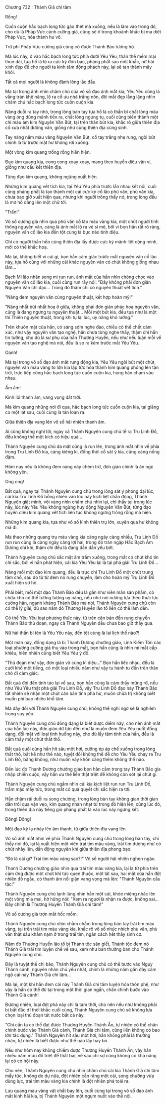 




Chương 732 : Thánh Giả chi tâm


Rống!

Cuồn cuộn hắc bạch long tức gào thét mà xuống, nếu là lâm vào trong đó, cho dù là Pháp Vực cảnh cường giả, cũng sẽ ở trong khoảnh khắc bị ma diệt Pháp Vực, hóa thành hư vô.

Trừ phi Pháp Vực cường giả cũng có được Thánh Bảo tương hộ.

Mà lúc này, ở vào hắc bạch long tức phía dưới Yêu Yêu, thân thể mềm mại thon dài, tựa hồ là lộ ra cực kỳ đơn bạc, phảng phất sau một khắc, nữ hài xinh đẹp để cho người ta kinh tâm động phách này, lại sẽ tan thành mây khói.

Tất cả mọi người là không đành lòng lắc đầu.

Mà tại trong ánh nhìn chăm chú của vô số đạo ánh mắt kia, Yêu Yêu cũng là vầng trán khẽ nâng, lộ ra cổ ưu nhã trắng nõn, đôi mắt đẹp lẳng lặng nhìn chăm chú hắc bạch long tức cuồn cuộn kia.

Nàng duỗi ra tay nhỏ, trong lòng bàn tay tựa hồ là có thần bí chất lỏng màu vàng óng dũng mãnh tiến ra, chất lỏng ngưng tụ, cuối cùng biến thành một chi màu ám kim Nguyên Văn Bút, tại trên thân bút kia, khắc rõ giữa thiên địa cổ xưa nhất đường vân, giống như cùng thiên địa cùng sinh.

Tay nàng nắm màu vàng Nguyên Văn Bút, cổ tay trắng nhẹ rung, ngòi bút chính là từ trước mặt hư không rơi xuống.

Một vòng kim quang trống rỗng hiển hiện.

Đạo kim quang kia, cong cong xoay xoay, mang theo huyền diệu vận vị, giống như cấu kết thiên địa.

Từng đạo kim quang, không ngừng xuất hiện.

Những kim quang vết tích kia, tại Yêu Yêu phía trước lẫn nhau kết nối, cuối cùng phảng phất là tạo thành một cái cực kỳ cổ lão phù văn, phù văn kia, chưa bao giờ xuất hiện qua, nhưng khi người trông thấy nó, trong lòng đều là mơ hồ dâng lên một chữ tới.

"Trấn!"

Vô số cường giả nhìn qua phù văn cổ lão màu vàng kia, một chút người tinh thông nguyên văn, càng là ánh mắt lộ ra vẻ si mê, bởi vì bọn hắn rất rõ ràng, nguyên văn cổ lão kia đến tột cùng là bực nào tinh diệu.

Chỉ có người thần hồn cùng thiên địa lấy được cực kỳ mãnh liệt cộng minh, mới có thể khắc hoạ.

Mà lại, không biết vì cái gì, bọn hắn cảm giác trước mắt nguyên văn cổ lão này, tựa hồ cùng với những cái khác nguyên văn có chút không giống nhau lắm...

Bạch Mi lão nhân song mi run run, ánh mắt của hắn nhìn chòng chọc vào nguyên văn cổ lão kia, cuối cùng run rẩy nói: "Đây không phải đơn giản Nguyên Văn chi đạo... Trong đó thậm chí có nguyên thuật vết tích."

"Nàng đem nguyên văn cùng nguyên thuật, kết hợp hoàn mỹ!"

"Nàng nhất bút nhất hoạ ở giữa, không phải đơn giản phác hoạ nguyên văn, cũng là đang ngưng tụ nguyên thuật... Mỗi một bút kia, đều tựa như là một thì Thiên nguyên thuật, trong khi tụ lại lúc, uy năng khó lường."

Trên khuôn mặt của hắn, có sáng sớm nghe đạo, chiều có thể chết cảm xúc, như vậy nguyên văn tạo nghệ, hắn chưa từng nghe thấy, thậm chí hắn tin tưởng, cho dù là sư phụ của hắn Thương Huyền, nếu như nếu luận mỗi về nguyên văn tạo nghệ mà nói, đều là so ra kém trước mắt Yêu Yêu.

Oanh!

Mà tại trong vô số đạo ánh mắt rung động kia, Yêu Yêu ngòi bút một chút, nguyên văn màu vàng to lớn kia lập tức hóa thành kim quang phóng lên tận trời, trực tiếp cùng hắc bạch long tức cuồn cuộn kia, hung hãn chạm vào nhau.

Ầm ầm!

Kinh lôi thanh âm, vang vọng đất trời.

Mà kim quang những nơi đi qua, hắc bạch long tức cuồn cuộn kia, tại giằng co một lát sau, cuối cùng là tán loạn ra.

Giữa thiên địa vang lên vô số hãi nhiên thanh âm.

Ai cũng không nghĩ tới, ngay cả Thánh Nguyên cung chủ tế ra Tru Linh Đồ, đều không thể một kích có hiệu quả...

Thánh Nguyên cung chủ da mặt cũng là run lên, trong ánh mắt nhìn về phía trong Tru Linh Đồ kia, càng kiêng kị, đồng thời cỗ sát ý kia, cũng càng nồng đậm.

Hôm nay nếu là không đem nàng này chém trừ, đơn giản chính là ăn ngủ không yên.

Ong ong!

Bất quá, ngay tại Thánh Nguyên cung chủ trong lòng sát ý phóng đại lúc, cái kia Tru Linh Đồ bỗng nhiên vào lúc này kịch liệt chấn động, Thánh Nguyên giật mình, vội vàng nhìn chăm chú nhìn lại, chỉ thấy tại trong lúc này, lúc này Yêu Yêu không ngừng huy động Nguyên Văn Bút, từng đạo huyền diệu kim quang vết tích liên tục không ngừng trống rỗng mà hiện.

Những kim quang kia, tựa như vô số kình thiên trụ lớn, xuyên qua hư không mà đi.

Mà theo những quang trụ màu vàng kia càng ngày càng nhiều, Tru Linh Đồ run run cũng là càng ngày càng lợi hại, trong đó tràn ngập Hắc Bạch Âm Dương chi khí, thậm chí đều là đang dần dần yếu bớt.

Thánh Nguyên cung chủ sắc mặt âm trầm xuống, trong mắt có chút khó tin chi sắc, bởi vì hắn phát hiện, cái kia Yêu Yêu lại là tại phá giải Tru Linh Đồ...

Nàng mỗi một đạo kim quang, đều là trực chỉ Tru Linh Đồ một chút trung tâm chỗ, sau đó từ từ đem nó rung chuyển, làm cho hoàn mỹ Tru Linh Đồ xuất hiện sơ hở.

Phải biết, mỗi một đạo Thánh Bảo đều là gần như viên mãn sản phẩm, có chứa khó có thể tưởng tượng uy năng, nếu như nói nương tựa theo thực lực cường hãn, ngạnh kháng Thánh Bảo mà nói, Thánh Nguyên cung chủ còn có thể lý giải, dù sao năm đó Thương Huyền lão tổ liền có thể làm đến.

Có thể Yêu Yêu loại phương thức này, từ trên căn bản đến rung chuyển Thánh Bảo thủ đoạn, ngay cả Thánh Nguyên đều chưa bao giờ thấy qua.

Nữ hài thần bí tên là Yêu Yêu này, đến tột cùng là lai lịch thế nào?!

Một màn này, đồng dạng là bị Thanh Dương chưởng giáo, Linh Kiếm Tôn các loại phương cường giả thu vào trong mắt, bọn hắn cũng là nhìn mí mắt cấp khiêu, hiển nhiên cũng biết Yêu Yêu ý đồ.

"Thủ đoạn như vậy, đơn giản vô cùng kì diệu..." Bọn hắn liếc nhau, đều là cười khổ một tiếng, có một loại nhiều năm như vậy tu hành tu đến trên thân chó đi cảm giác.

Bất quá đợi đến tỉnh táo lại về sau, bọn hắn cũng là cảm thấy mừng rỡ, nếu như Yêu Yêu thật phá giải Tru Linh Đồ, vậy Tru Linh Đồ đạo này Thánh Bảo tất nhiên sẽ nhận một chút căn bản tính phá hư, muốn chữa trị không biết muốn phí bao nhiêu khổ tâm.

Mà đây đối với Thánh Nguyên cung chủ, không thể nghi ngờ sẽ là nghiêm trọng suy yếu.

Thánh Nguyên cung chủ đồng dạng là biết được điểm này, cho nên ánh mắt của hắn lúc này, đơn giản dữ tợn đến như là muốn đem Yêu Yêu nuốt đồng dạng, đối mặt với loại tình huống này, cho dù lấy tâm tính của hắn, đều là cảm thấy một chút thất thố.

Bất quá cuối cùng hắn hít sâu một hơi, cưỡng ép áp chế xuống trong lòng thất thố, bất kể như thế nào, tuyệt đối không thể để cho Yêu Yêu chạy ra Tru Linh Đồ, bằng không, như muốn vây khốn càng thêm không thể nào.

Đến lúc đó Thanh Dương chưởng giáo bọn hắn cầm trong tay Thánh Bảo gia nhập chiến cuộc, vậy hắn ưu thế liền thật triệt để không còn sót lại chút gì.

Thánh Nguyên cung chủ ngắm nhìn cái kia kịch liệt run run Tru Linh Đồ, trầm mặc mấy tức, trong mắt có quả quyết chi sắc hiện ra tới.

Hắn chậm rãi duỗi ra song chưởng, trong lòng bàn tay không gian thời gian dần trôi qua vặn vẹo, kim quang nhàn nhạt từ trong đó hiện lên, cùng lúc đó, trong thiên địa này tiếng gió phảng phất là vào lúc này ngưng kết.

Đông! Đông!

Một đạo kỳ lạ nhảy lên âm thanh, từ giữa thiên địa vang lên.

Vô số ánh mắt nhìn về phía Thánh Nguyên cung chủ trong lòng bàn tay, chỉ thấy nơi đó, lại là xuất hiện một viên trái tim màu vàng, trái tim dường như có chút nhảy lên, dẫn động nguyên khí giữa thiên địa phong bạo.

"Đó là cái gì? Trái tim màu vàng sao?!" Vô số người hãi nhiên nghẹn ngào.

Thanh Dương chưởng giáo nhìn qua trái tim màu vàng kia, lại là từ phía trên cảm ứng được một chút khí tức quen thuộc, một lát sau, hai mắt của hắn đột nhiên đỏ ngầu, có thanh âm nổi giận vang vọng mà lên: "Thánh Nguyên cẩu tặc!"

Thánh Nguyên cung chủ lạnh lùng nhìn hắn một cái, khóe miệng nhấc lên một vòng mỉa mai, hờ hững nói: "Xem ra ngươi là nhận ra được, không sai... Đây chính là Thương Huyền Thánh Giả chi tâm!"

Vô số cường giả trợn mắt hốc mồm.

Thánh Nguyên cung chủ nhìn chằm chằm trong lòng bàn tay trái tim màu vàng, tại trên trái tim màu vàng kia, khắc rõ vô số nhúc nhích phù văn, phù văn thật sâu khảm nạm ở trong trái tim, ngăn cách hết thảy sinh cơ.

Năm đó Thương Huyền lão tổ bị Thánh tộc săn giết, Thánh tộc đem nó Thánh Giả trái tim luyện chế về sau, xem như ban thưởng ban cho Thánh Nguyên cung chủ.

Đây là tuyệt thế chi bảo, Thánh Nguyên cung chủ có thể bước vào Ngụy Thánh cảnh, nguyên nhân chủ yếu nhất, chính là những năm gần đây cảm ngộ cái này Thánh Giả chi tâm...

Mà lại, một khi hắn đem cái này Thánh Giả chi tâm luyện hóa thôn phệ, như vậy là hắn có thể đủ tại trong một thời gian ngắn, chân chính bước vào Thánh Giả cảnh!

Đương nhiên, loại đột phá này chỉ là tạm thời, cho nên nếu như không phải bị bất đắc dĩ thời khắc cuối cùng, Thánh Nguyên cung chủ sẽ không lựa chọn loại thủ đoạn tát nước bắt cá này.

"Chỉ cần ta có thể đạt được Thương Huyền Thánh Ấn, tự nhiên có thể chân chính bước vào Thánh Giả cảnh, Thánh Giả chi tâm, cũng liền không có bao lớn tác dụng." Thánh Nguyên hít sâu một hơi, hắn không phải là thường nhân, tự nhiên là biết được như thế nào lấy hay bỏ.

Nếu như hôm nay không chiếm được Thương Huyền Thánh Ấn, vậy hắn nhiều năm mưu đồ triệt để thất bại, về sau chỉ sợ cũng không có khả năng lại có cơ hội này.

Cho nên, Thánh Nguyên cung chủ nhìn chăm chú cái kia Thánh Giả chi tâm mấy tức, không do dự nữa, đột nhiên cắn răng một cái, song chưởng vừa dùng lực, trái tim màu vàng kia chính là đột nhiên phá toái ra.

Lưu quang màu vàng vật chất bay lên, cuối cùng tại trong vô số đạo ánh mắt kinh hãi kia, bị Thánh Nguyên một ngụm nuốt vào thể nội.




